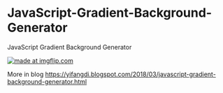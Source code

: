 # JavaScript-Gradient-Background-Generator
JavaScript Gradient Background Generator

<a href="https://imgflip.com/gif/25nyrh"><img src="https://i.imgflip.com/25nyrh.gif" title="made at imgflip.com"/></a>

More in blog https://yifangdi.blogspot.com/2018/03/javascript-gradient-background-generator.html
